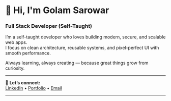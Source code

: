 # 👋 Hi, I'm Golam Sarowar  
### Full Stack Developer (Self-Taught)

I’m a self-taught developer who loves building modern, secure, and scalable web apps.  
I focus on clean architecture, reusable systems, and pixel-perfect UI with smooth performance.  

Always learning, always creating — because great things grow from curiosity.  

---

💬 **Let’s connect:**  
[LinkedIn](#) • [Portfolio](#) • [Email](mailto:golamsarowar@example.com)

---
